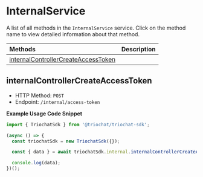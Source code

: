 # InternalService

A list of all methods in the `InternalService` service. Click on the method name to view detailed information about that method.

| Methods                                                                     | Description |
| :-------------------------------------------------------------------------- | :---------- |
| [internalControllerCreateAccessToken](#internalcontrollercreateaccesstoken) |             |

## internalControllerCreateAccessToken

- HTTP Method: `POST`
- Endpoint: `/internal/access-token`

**Example Usage Code Snippet**

```typescript
import { TriochatSdk } from '@triochat/triochat-sdk';

(async () => {
  const triochatSdk = new TriochatSdk({});

  const { data } = await triochatSdk.internal.internalControllerCreateAccessToken();

  console.log(data);
})();
```

<!-- This file was generated by liblab | https://liblab.com/ -->
